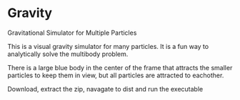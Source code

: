 # Gravity
Gravitational Simulator for Multiple Particles

This is a visual gravity simulator for many particles. It is a fun way to analytically
solve the multibody problem.

There is a large blue body in the center of the frame that attracts the
smaller particles to keep them in view, but all particles are attracted to eachother.

Download, extract the zip, navagate to dist and 
run the executable
